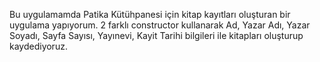Bu uygulamamda Patika Kütühpanesi için kitap kayıtları oluşturan bir uygulama yapıyorum.
2 farklı constructor kullanarak Ad, Yazar Adı, Yazar Soyadı, Sayfa Sayısı, Yayınevi, Kayit Tarihi bilgileri ile kitapları oluşturup kaydediyoruz.
